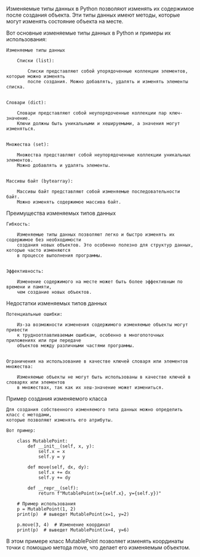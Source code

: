 

Изменяемые типы данных в Python позволяют изменять их содержимое после создания объекта.
Эти типы данных имеют методы, которые могут изменять состояние объекта на месте.


Вот основные изменяемые типы данных в Python и примеры их использования:

    Изменяемые типы данных

        Списки (list):

            Списки представляют собой упорядоченные коллекции элементов, которые можно изменять
            после создания. Можно добавлять, удалять и изменять элементы списка.


    Словари (dict):

        Словари представляют собой неупорядоченные коллекции пар ключ-значение.
        Ключи должны быть уникальными и хешируемыми, а значения могут изменяться.


    Множества (set):

        Множества представляют собой неупорядоченные коллекции уникальных элементов.
        Можно добавлять и удалять элементы.


    Массивы байт (bytearray):

        Массивы байт представляют собой изменяемые последовательности байт.
        Можно изменять содержимое массива байт.


Преимущества изменяемых типов данных

    Гибкость:

        Изменяемые типы данных позволяют легко и быстро изменять их содержимое без необходимости
        создания новых объектов. Это особенно полезно для структур данных, которые часто изменяются
        в процессе выполнения программы.


    Эффективность:

        Изменение содержимого на месте может быть более эффективным по времени и памяти,
        чем создание новых объектов.



Недостатки изменяемых типов данных

    Потенциальные ошибки:

        Из-за возможности изменения содержимого изменяемые объекты могут привести
        к трудноотлавливаемым ошибкам, особенно в многопоточных приложениях или при передаче
        объектов между различными частями программы.


    Ограничения на использование в качестве ключей словаря или элементов множества:

        Изменяемые объекты не могут быть использованы в качестве ключей в словарях или элементов
        в множествах, так как их хеш-значение может измениться.



Пример создания изменяемого класса

    Для создания собственного изменяемого типа данных можно определить класс с методами,
    которые позволяют изменять его атрибуты.

    Вот пример:

        class MutablePoint:
            def __init__(self, x, y):
                self.x = x
                self.y = y

            def move(self, dx, dy):
                self.x += dx
                self.y += dy

            def __repr__(self):
                return f"MutablePoint(x={self.x}, y={self.y})"

        # Пример использования
        p = MutablePoint(1, 2)
        print(p)  # выведет MutablePoint(x=1, y=2)

        p.move(3, 4)  # Изменение координат
        print(p)  # выведет MutablePoint(x=4, y=6)



В этом примере класс MutablePoint позволяет изменять координаты точки с помощью метода move,
что делает его изменяемым объектом.

